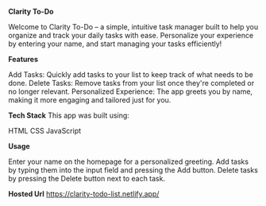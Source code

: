 **Clarity To-Do**

Welcome to Clarity To-Do – a simple, intuitive task manager built to help you organize and track your daily tasks with ease. Personalize your experience by entering your name, and start managing your tasks efficiently!

**Features**

Add Tasks: Quickly add tasks to your list to keep track of what needs to be done.
Delete Tasks: Remove tasks from your list once they're completed or no longer relevant.
Personalized Experience: The app greets you by name, making it more engaging and tailored just for you.


**Tech Stack**
This app was built using:

HTML
CSS
JavaScript


**Usage**

Enter your name on the homepage for a personalized greeting.
Add tasks by typing them into the input field and pressing the Add button.
Delete tasks by pressing the Delete button next to each task.

**Hosted Url**
https://clarity-todo-list.netlify.app/